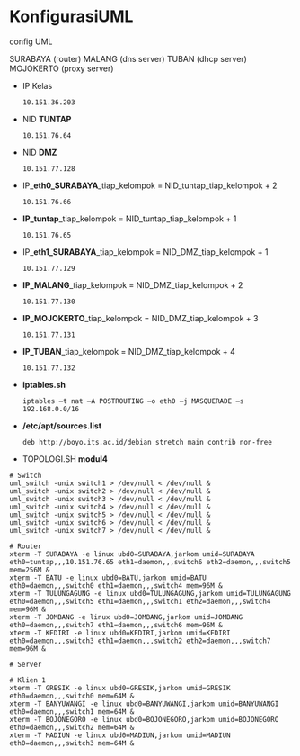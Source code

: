# KonfigurasiUML
config UML

SURABAYA (router)
MALANG (dns server)
TUBAN (dhcp server)
MOJOKERTO (proxy server)

- IP Kelas 
  
  ```
  10.151.36.203
  ```

- NID **TUNTAP**
  
  ```
  10.151.76.64
  ```
  
- NID **DMZ**

  ```
  10.151.77.128
  ```
  
- IP_**eth0_SURABAYA**_tiap_kelompok = NID_tuntap_tiap_kelompok + 2

  ```
  10.151.76.66
  ```

- **IP_tuntap**_tiap_kelompok = NID_tuntap_tiap_kelompok + 1

  ```
  10.151.76.65
  ```

- IP_**eth1_SURABAYA**_tiap_kelompok = NID_DMZ_tiap_kelompok + 1

  ```
  10.151.77.129
  ```

- **IP_MALANG**_tiap_kelompok = NID_DMZ_tiap_kelompok + 2

  ```
  10.151.77.130
  ```

- **IP_MOJOKERTO**_tiap_kelompok = NID_DMZ_tiap_kelompok + 3


  ```
  10.151.77.131
  ```

- **IP_TUBAN**_tiap_kelompok = NID_DMZ_tiap_kelompok + 4

  ```
  10.151.77.132
  ```

- **iptables.sh**

  ```
  iptables –t nat –A POSTROUTING –o eth0 –j MASQUERADE –s 192.168.0.0/16
  ```

- **/etc/apt/sources.list**

  ```
  deb http://boyo.its.ac.id/debian stretch main contrib non-free
  ```

- TOPOLOGI.SH **modul4**

```
# Switch
uml_switch -unix switch1 > /dev/null < /dev/null &
uml_switch -unix switch2 > /dev/null < /dev/null &
uml_switch -unix switch3 > /dev/null < /dev/null &
uml_switch -unix switch4 > /dev/null < /dev/null &
uml_switch -unix switch5 > /dev/null < /dev/null &
uml_switch -unix switch6 > /dev/null < /dev/null &
uml_switch -unix switch7 > /dev/null < /dev/null &

# Router
xterm -T SURABAYA -e linux ubd0=SURABAYA,jarkom umid=SURABAYA eth0=tuntap,,,10.151.76.65 eth1=daemon,,,switch6 eth2=daemon,,,switch5 mem=256M &
xterm -T BATU -e linux ubd0=BATU,jarkom umid=BATU eth0=daemon,,,switch0 eth1=daemon,,,switch4 mem=96M &
xterm -T TULUNGAGUNG -e linux ubd0=TULUNGAGUNG,jarkom umid=TULUNGAGUNG eth0=daemon,,,switch5 eth1=daemon,,,switch1 eth2=daemon,,,switch4 mem=96M &
xterm -T JOMBANG -e linux ubd0=JOMBANG,jarkom umid=JOMBANG eth0=daemon,,,switch7 eth1=daemon,,,switch6 mem=96M &
xterm -T KEDIRI -e linux ubd0=KEDIRI,jarkom umid=KEDIRI eth0=daemon,,,switch3 eth1=daemon,,,switch2 eth2=daemon,,,switch7 mem=96M &

# Server

# Klien 1
xterm -T GRESIK -e linux ubd0=GRESIK,jarkom umid=GRESIK eth0=daemon,,,switch0 mem=64M &
xterm -T BANYUWANGI -e linux ubd0=BANYUWANGI,jarkom umid=BANYUWANGI eth0=daemon,,,switch1 mem=64M &
xterm -T BOJONEGORO -e linux ubd0=BOJONEGORO,jarkom umid=BOJONEGORO eth0=daemon,,,switch2 mem=64M &
xterm -T MADIUN -e linux ubd0=MADIUN,jarkom umid=MADIUN eth0=daemon,,,switch3 mem=64M &
```
